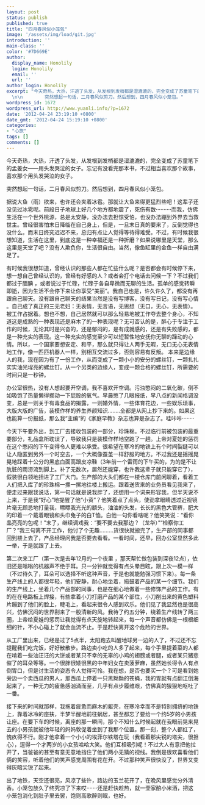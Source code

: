 ```yaml
---
layout: post
status: publish
published: true
title: "四月春风似小笼包"
image: '/assets/img/load/git.jpg'
introduction: ''
main-class: ''
color: '#7D669E'
author:
  display_name: Honolily
  login: Honolily
  email: ''
  url: ''
author_login: Honolily
excerpt: "今天奇热，大热，汗透了头发，从发根到发梢都是湿漉漉的，完全变成了苏童笔下的孟姜女&mdash;&mdash;用头发哭泣的女子。忘记有没看完那本书，不过相当喜欢那个故事，喜欢那个用头发哭泣的女子。\n\n
  \n\n        突然想起一句话，二月春风似剪刀。然后想到，四月春风似小笼包。"
wordpress_id: 1672
wordpress_url: http://www.yuanli.info/?p=1672
date: '2012-04-24 23:19:10 +0800'
date_gmt: '2012-04-24 15:19:10 +0800'
categories:
- "心旅"
tags: []
comments: []
---
```

<p>今天奇热，大热，汗透了头发，从发根到发梢都是湿漉漉的，完全变成了苏童笔下的孟姜女&mdash;&mdash;用头发哭泣的女子。忘记有没看完那本书，不过相当喜欢那个故事，喜欢那个用头发哭泣的女子。</p>
<p>        突然想起一句话，二月春风似剪刀。然后想到，四月春风似小笼包。<a id="more"></a><a id="more-1672"></a></p>
<p>        据说大鱼（雨）欲来，也许还会夹着冰雹。那就让大鱼来得更猛烈些吧！这辈子还没见过冰雹呢。前段日子地球上好几个地方都地震了，死伤有数&middot;&middot;&middot;&middot;&middot;&middot;&middot;&middot;&middot;&middot;而我，仿佛生活在一个世外桃源，总是太安静，没办法去担惊受怕，也没办法蹦到外界去当救世主。曾经很害怕末日降临在自己身上，但是，一旦末日真的要来了，反倒觉得也没什么。而末日终究迟迟不来，总归有点让人觉得等待得难受。不过，有时候我很想知道，生活在这里，到底这是一种幸福还是一种折磨？如果说哪里是天堂，那么这里是天堂了吧？没有人欺负你，生活很自由。当然，像鱼缸里的金鱼一样自由满足了。 </p>
<p>       有时候我很想知道，曾经认识的那些人都在忙些什么呢？是否都会有时候停下来，想一想自己曾经认识的，曾经有好感的人？或者会打个电话去问候一下？不过我们都过于腼腆 ，或者说过于忙碌，忙碌于各自卑微而无聊的生活。孤单的感觉转瞬即逝，因为生活不会停下来让你享受&ldquo;美丽&rdquo;。我自己也是，许久许久了，都没有再跟自己聊天。没有跟自己聊天的结果当然是没有写博客，没有写日记，没有写心情 。自己成了真正的三无老妇：无表情，无言语，无思想（无口，无心，无表情）。被工作占据着。想也不想，自己居然就可以那么轻易地被工作夺去整个身心，不知道这是成熟的一种表现还是麻木了的一种表现呢？无可否认的是，醉心于专注于工作的时候，无论其时是兴奋的，还是郁闷的，是有成就感的，还是有失败感的，都是一种充实的表现。这一种充实的感觉至少可以短暂性地安抚你无聊的躁动的心情。所以，一个国家要想安定、和平，那么就只得让人两手无暇，无口无心无表情地工作，像一匹匹机器人一样，别相互交流过多，否则容易有反叛。 本来是边缘人的我，现在因为有了一份工作，从而变成了一颗小小的安分的螺丝钉，一颗扎扎实实油光埕亮的螺丝钉。从一个另类的边缘人，变成一颗合格的螺丝钉，所需要的时间只是一秒钟。</p>
<p>       办公室很热，没有人想起要开空调，我不喜欢开空调。污浊憋闷的二氧化碳，倒不如吸饱了热量懒得挪动一下屁股的氧气。早晨憋了几眼报纸，早八点的新闻格调没变，总是一则关于有毒食品的揭露，一则婚外情，一些体育花边，一些娱乐琐事，大版大版的广告，装模作样的养生养颜知识........全都是从网上抄下来的。如果这也能算一份报纸，那么我&ldquo;主编&rdquo;的《家庭早教》杂志也算是杂志了。哇咔咔&middot;&middot;&middot;&middot;&middot;&middot;&middot;&middot;</p>
<p>      今天下午要外出，到工厂去接收包装的一部分，珍珠棉。不过临行前被包装的最重要部分，礼品盒所耽误了，导致我只是装模作样地空跑了一趟。上帝对夏娃的惩罚在这个憋闷的下午变得令人更难以承受。很希望在寒冷的地铁上有个时间裂缝可以让人隐匿到另外一个时空去，一个大概像蚕茧一样舒服的地方。不过我还是摇摇晃晃地踩着十公分的黑底白面高跟皮凉鞋（3年前一个雷雨的下午买的，为的是不让肮脏的雨涝流到脚上。补了无数次，居然还能穿，也许我这辈子就只能穿它了），假装很白领地扭进了工厂大门。生产部的大头们都在一楼仓库门前闲聊着，看着工人们把入库了的珍珠棉一摞一摞地往楼上搬运。跟着送货来的业务员看见我来了，便走过来跟我说话，第一句话就是说我胖了，还想用一个词来形容我，但半天说不上来，于是我&ldquo;好心&rdquo;地提醒了他&ldquo;小资&rdquo;？他笑着点了点头，使劲拿眼睛透过近视镜片毫无顾忌地打量我，瞟瞟我光光的额头，油油的头发，长长的黑色大管裤，肥大的印着一个戴着眼镜和头巾兔子的白T恤。白他一句你看啥呢？他笑笑说：&ldquo;看你晶亮亮的包呢！&rdquo;末了，继续调戏我：&ldquo;要不要去我那边？（龙华）&rdquo;&ldquo;检察你工厂？&rdquo;我三句离不开工作，他讨了个无趣.........货很快就搬完了，生产部的同事都回到楼上去了，产品经理问我是否要去看看。一看时间，还早，回办公室显然多此一举，于是就跟了上去。</p>
<p>      第二次来工厂（第一次是去年12月的一个夜里 ，那天帮忙做包装到深夜12点），依旧还是嗡嗡的机器声不绝于耳。只一分钟就觉得有点头晕目眩，跟上次一模一样（不过待久了，耳朵可以选择不听这种声音，于是也就能勉强习惯下来）。每一条生产线上的人都很年轻，他们安静，耐心地坐着，捣鼓着产品的某一个细节。我们的生产线上，坐着几个产品部的同事，也是在细心地做着一些修饰产品的工作。有的在在电路板上焊接，有些拿着小刀打磨产品的某个部位，小刀削出来的黄色塑料片蹦到了他们的脸上，睫毛上，看起来很令人感到欢乐。他们见了我显然也是很高兴，仿佛沉闷的世界刮来了一股清新的风。我待了约五分钟，绕着生产线转了两三圈，上帝给夏娃的惩罚让我觉得有点天旋地转起来，每一个声音都仿佛是一根根细细的针，不小心碰上了就会血流不止。于是赶快离开这个危险的世界。</p>
<p>    从工厂里出来，已经是过了5点半，太阳跑去叫醒地球另一边的人了，不过还不忘提醒我们吃完饭，好好散散步。路边卖小吃的人多了起来，每个手里提着菜的人都在啃着一些油汪汪的大饼或者某只不幸的无辜的小鸡的翅膀或者腿，或者某只猪悲催了的耳朵等等。一个很胖很矮很黑的中年妇女在卖菠萝麻，虽然她长得令人有点倒胃口，但是讨生活的姿态令人觉得可怜。我在想，是否也要买一个？可是看到她旁边一个卖西瓜的男人，那西瓜上停着一只黑黝黝的苍蝇，我的胃就有点翻江倒海起来了，一种无力的疲惫感汹涌而至，几乎有点步履维艰，仿佛真的狠狠地呕吐了一番。</p>
<p>      接下来的时间就那样，我拖着疲惫而麻木的躯壳，在寒冷幸而不是特别拥挤的地铁上，靠着冰冷的座扶，半梦半醒地前往蜗居，甚至都忘了要给一个约5岁的小男孩让座。在要下车的时候，离座的那一瞬间，那个不知什么时候起就在我眼前晃来晃去的小男孩就被他年轻的妈妈敦促着坐到了我那个位置。那一刻，整个人都红了，愧疚得不行。刚才他拿着一个小小的埃菲尔铁塔在玩（我看着那尖锐的塔尖，很担心），逗得一个才两岁的小女孩哈哈大笑。他们互相吸引呢！不过大人有意把他拉开了，当爸爸的甚至有意无意地挡住了他们两小无猜的视线。我倒是很欢喜看他们俩的笑容，听着他们的笑声感觉周围有花在开。不过那种笑声很快没了，世界又变得灰暗尖锐了起来。</p>
<p>    出了地铁，天空还很亮，风凉了些许，路边的玉兰花开了，在晚风里感觉分外清香。小笼包放久了终究凉了下来哎&middot;&middot;&middot;&middot;&middot;&middot;&middot;还是赶快趁热，就一壶家酿小米酒，把这小笼包消化到肚子里去罢，饱则高歌醉则眠，也好。</p>

